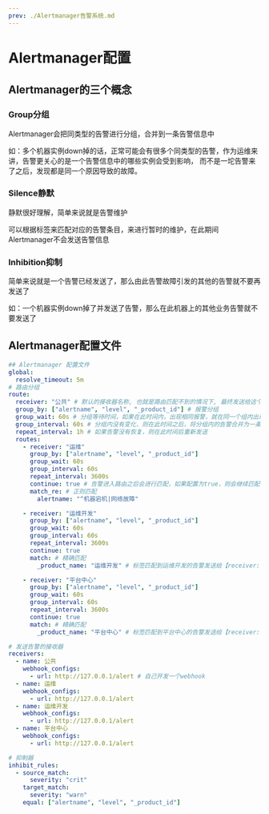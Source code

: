```yaml
---
prev: ./Alertmanager告警系统.md
---
```

# Alertmanager配置

## Alertmanager的三个概念

### Group分组

Alertmanager会把同类型的告警进行分组，合并到一条告警信息中

如：多个机器实例down掉的话，正常可能会有很多个同类型的告警，作为运维来讲，告警更关心的是一个告警信息中的哪些实例会受到影响，
而不是一坨告警来了之后，发现都是同一个原因导致的故障。

### Silence静默

静默很好理解，简单来说就是告警维护

可以根据标签来匹配对应的告警条目，来进行暂时的维护，在此期间Alertmanager不会发送告警信息

### Inhibition抑制

简单来说就是一个告警已经发送了，那么由此告警故障引发的其他的告警就不要再发送了

如：一个机器实例down掉了并发送了告警，那么在此机器上的其他业务告警就不要发送了

## Alertmanager配置文件

```yaml
## Alertmanager 配置文件
global:
  resolve_timeout: 5m
# 路由分组
route:
  receiver: "公共" # 默认的接收器名称, 也就是路由匹配不到的情况下, 最终发送给这个接收器
  group_by: ["alertname", "level", "_product_id"] # 报警分组
  group_wait: 60s # 分组等待时间，如果在此时间内，出现相同报警，就在同一个组内出现
  group_interval: 60s # 分组内没有变化，则在此时间之后，将分组内的告警合并为一条告警信息发送
  repeat_interval: 1h # 如果告警没有恢复，则在此时间后重新发送
  routes:
    - receiver: "运维"
      group_by: ["alertname", "level", "_product_id"]
      group_wait: 60s
      group_interval: 60s
      repeat_interval: 3600s
      continue: true # 告警进入路由之后会进行匹配，如果配置为true，则会继续匹配，如果为false，就匹配到此就停止
      match_re: # 正则匹配
        alertname: "^机器宕机|网络故障"

    - receiver: "运维开发"
      group_by: ["alertname", "level", "_product_id"]
      group_wait: 60s
      group_interval: 60s
      repeat_interval: 3600s
      continue: true
      match: # 精确匹配
        _product_name: "运维开发" # 标签匹配到运维开发的告警发送给【receiver: "运维开发"】

    - receiver: "平台中心"
      group_by: ["alertname", "level", "_product_id"]
      group_wait: 60s
      group_interval: 60s
      repeat_interval: 3600s
      continue: true
      match: # 精确匹配
        _product_name: "平台中心" # 标签匹配到平台中心的告警发送给【receiver: "平台中心"】

# 发送告警的接收器
receivers:
  - name: 公共
    webhook_configs:
      - url: http://127.0.0.1/alert # 自己开发一个webhook
  - name: 运维
    webhook_configs:
      - url: http://127.0.0.1/alert
  - name: 运维开发
    webhook_configs:
      - url: http://127.0.0.1/alert
  - name: 平台中心
    webhook_configs:
      - url: http://127.0.0.1/alert

# 抑制器
inhibit_rules:
  - source_match:
      severity: "crit"
    target_match:
      severity: "warn"
    equal: ["alertname", "level", "_product_id"]
```

